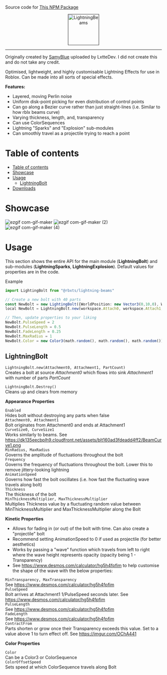 Source code for [This NPM Package](https://www.npmjs.com/package/@rbxts/lighting)

<div align="center">
    <a href="">
        <img src="https://user-images.githubusercontent.com/33347703/97248564-f9318600-17f9-11eb-83b7-238c6aa7a4e8.png" alt="LightningBeams" height="100" />
    </a>
</div>

<hr />

Originally created by [SamyBlue](https://github.com/SamyBlue/Lightning-Beams) uploaded by LxtteDev. I did not create this and do not take any credit.

Optimised, lightweight, and highly customisable Lightning Effects for use in Roblox. Can be made into all sorts of special effects.

**Features:**

 - Layered, moving Perlin noise
 - Uniform disk-point picking for even distribution of control points
 - Can go along a Bezier curve rather than just straight-lines (i.e. Similar to how rblx beams curve)
 - Varying thickness, length, and, transparency
 - Can use ColorSequences
 - Lightning "Sparks" and "Explosion" sub-modules
 - Can smoothly travel as a projectile trying to reach a point

Table of contents
=============

<!--ts-->
   * [Table of contents](#table-of-contents)
   * [Showcase](#showcase)
   * [Usage](#usage)
      * [LightningBolt](#lightningbolt)
      <!-- * [LightningSparks](#lightningsparks) -->
      <!-- * [LightningExplosion](#lightningexplosion) -->
   * [Downloads](#downloads)
<!--te-->

Showcase
========

![ezgif com-gif-maker](https://user-images.githubusercontent.com/33347703/97609540-a3ccc300-1a0b-11eb-9b9a-a946163ed356.gif)
![ezgif com-gif-maker (2)](https://user-images.githubusercontent.com/33347703/97610440-c3b0b680-1a0c-11eb-8c1b-f5f423ab0168.gif)
![ezgif com-gif-maker (4)](https://user-images.githubusercontent.com/33347703/97610571-fb1f6300-1a0c-11eb-8db4-0138d1ff25ff.gif)

Usage
=====

This section shows the entire API for the main module (**LightningBolt**) and sub-modules (**LightningSparks**, **LightningExplosion**). Default values for properties are in the code.

Example
```ts
import LightingBolt from "@rbxts/lightning-beams"

// Create a new bolt with 40 parts
const NewBolt = new LightingBolt({WorldPosition: new Vector3(0,10,0), WorldAxis: new Vector3(0,-1,0)}, {WorldEnd: new Vector3(0,0,0), WorldAxis: new Vector3(0,-1,0)})
local NewBolt = LightningBolt.new(workspace.Attach0, workspace.Attach1, 40)

// Then, update properties to your liking
NewBolt.PulseSpeed = 2
NewBolt.PulseLength = 0.5
NewBolt.FadeLength = 0.25
NewBolt.MaxRadius = 1
NewBolt.Color = new Color3(math.random(), math.random(), math.random())
```

LightningBolt
-------------

``LightningBolt.new(Attachment0, Attachment1, PartCount)``\
Creates a bolt at source *Attachment0* which flows into sink *Attachment1* with number of parts *PartCount*

``LightningBolt.Destroy()``\
Cleans up and clears from memory

**Appearance Properties**

``Enabled``\
Hides bolt without destroying any parts when false\
``Attachment0, Attachment1``\
Bolt originates from Attachment0 and ends at Attachment1\
``CurveSize0, CurveSize1``\
Works similarly to beams. See https://dk135eecbplh9.cloudfront.net/assets/blt160ad3fdeadd4ff2/BeamCurve1.png \
``MinRadius, MaxRadius``\
Governs the amplitude of fluctuations throughout the bolt\
``Frequency``\
Governs the frequency of fluctuations throughout the bolt. Lower this to remove jittery-looking lightning\
``AnimationSpeed``\
Governs how fast the bolt oscillates (i.e. how fast the fluctuating wave travels along bolt)\
``Thickness``\
The thickness of the bolt\
``MinThicknessMultiplier, MaxThicknessMultiplier``\
Multiplies Thickness value by a fluctuating random value between MinThicknessMultiplier and MaxThicknessMultiplier along the Bolt

**Kinetic Properties**

 - Allows for fading in (or out) of the bolt with time. Can also create a "projectile" bolt
 - Recommend setting AnimationSpeed to 0 if used as projectile (for better aesthetics)
 - Works by passing a "wave" function which travels from left to right where the wave height represents opacity (opacity being 1 - Transparency)
 - See https://www.desmos.com/calculator/hg5h4fpfim to help customise the shape of the wave with the below properties:

``MinTransparency, MaxTransparency``\
See https://www.desmos.com/calculator/hg5h4fpfim \
``PulseSpeed``\
Bolt arrives at Attachment1 1/PulseSpeed seconds later. See https://www.desmos.com/calculator/hg5h4fpfim \
``PulseLength``\
See https://www.desmos.com/calculator/hg5h4fpfim \
``FadeLength``\
See https://www.desmos.com/calculator/hg5h4fpfim \
``ContractFrom``\
Parts shorten or grow once their Transparency exceeds this value. Set to a value above 1 to turn effect off. See https://imgur.com/OChA441

**Color Properties**

``Color``\
Can be a Color3 or ColorSequence\
``ColorOffsetSpeed``\
Sets speed at which ColorSequence travels along Bolt
